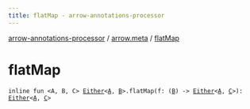 ```yaml
---
title: flatMap - arrow-annotations-processor
---
```


[arrow-annotations-processor](../index.html) / [arrow.meta](index.html) / [flatMap](./flat-map.html)

# flatMap

`inline fun <A, B, C> `[`Either`](-either/index.html)`<`[`A`](flat-map.html#A)`, `[`B`](flat-map.html#B)`>.flatMap(f: (`[`B`](flat-map.html#B)`) -> `[`Either`](-either/index.html)`<`[`A`](flat-map.html#A)`, `[`C`](flat-map.html#C)`>): `[`Either`](-either/index.html)`<`[`A`](flat-map.html#A)`, `[`C`](flat-map.html#C)`>`